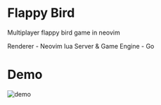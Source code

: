# Flappy Bird

Multiplayer flappy bird game in neovim 

Renderer - Neovim lua
Server & Game Engine - Go

# Demo
![demo](https://github.com/BharadwajaD/flappy-rs/assets/140878588/d06eadc1-d762-49e3-b222-f2a0c6e6b65e)
